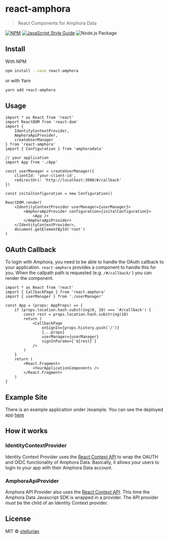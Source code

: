 # react-amphora

> React Components for Amphora Data

[![NPM](https://img.shields.io/npm/v/react-amphora.svg)](https://www.npmjs.com/package/react-amphora) [![JavaScript Style Guide](https://img.shields.io/badge/code_style-standard-brightgreen.svg)](https://standardjs.com) ![Node.js Package](https://github.com/xtellurian/react-amphora/workflows/Node.js%20Package/badge.svg)

## Install

With NPM

```bash
npm install --save react-amphora
```

or with Yarn

```bash
yarn add react-amphora
```

## Usage

```tsx
import * as React from 'react'
import ReactDOM from 'react-dom'
import {
    IdentityContextProvider,
    AmphoraApiProvider,
    createUserManager
} from 'react-amphora'
import { Configuration } from 'amphoradata'

// your application
import App from './App'

const userManager = createUserManager({
    clientId: 'your-client-id',
    redirectUri: 'http://localhost:3000/#/callback'
})

const initalConfiguration = new Configuration()

ReactDOM.render(
    <IdentityContextProvider userManager={userManager}>
        <AmphoraApiProvider configuration={initalConfiguration}>
            <App />
        </AmphoraApiProvider>
    </IdentityContextProvider>,
    document.getElementById('root')
)
```

## OAuth Callback

To login with Amphora, you need to be able to handle the OAuth callback to your application. `react-amphora` provides a component to handle this for you. When the callpath path is requested (e.g. `/#/callback/` ) you can render the <CallbackPage/> component.

```tsx
import * as React from 'react'
import { CallbackPage } from 'react-amphora'
import { userManager } from './userManager'

const App = (props: AppProps) => {
    if (props.location.hash.substring(0, 10) === '#/callback') {
        const rest = props.location.hash.substring(10)
        return (
            <CallbackPage
                onSignIn={props.history.push('/')}
                {...props}
                userManager={userManager}
                signInParams={`${rest}`}
            />
        )
    }
    return (
        <React.Fragment>
            <YourApplicationComponents />
        </React.Fragment>
    )
}
```

## Example Site

There is an example application under /example. You can see the deployed app [here](https://react-amphora-example.xtellurian.vercel.app/)

## How it works

### IdentityContextProvider

Identity Context Provider uses the [React Context API](https://reactjs.org/docs/context.html) to wrap the OAUTH and OIDC functionality of Amphora Data. Basically, it allows your users to login to your app with their Amphora Data account.

### AmphoraApiProvider

Amphora API Provider also uses the [React Context API](https://reactjs.org/docs/context.html). This time the Amphora Data Javascript SDK is wrapped in a provider. The API provider must be the child of an Identity Context provider.

## License

MIT © [xtellurian](https://github.com/xtellurian)
